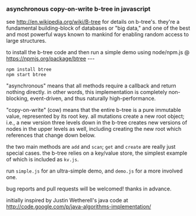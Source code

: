 ### asynchronous copy-on-write b-tree in javascript

see http://en.wikipedia.org/wiki/B-tree for details on b-tree's. 
they're a fundamental building-block of databases or "big data," and one of the best
and most powerful ways known to mankind for enabling random access
to large structures.

to install the b-tree code and then run a simple demo using node/npm.js @ https://npmjs.org/package/btree ---

    npm install btree
    npm start btree
    
"asynchronous" means that all methods require a callback and return
nothing directly. in other words, this implementation is completely
non-blocking, event-driven, and thus naturally high-performance.

"copy-on-write" (cow) means that the entire b-tree is a pure immutable value,
represented by its root key. all mutations create a new root object;
i.e., a new version three levels down in the b-tree creates new versions of nodes in
the upper levels as well, including creating the new root which
references that change down below. 

the two main methods are `add` and `scan`; `get` and `create` are
really just special cases. the b-tree relies on a
key/value store, the simplest example of which is included as `kv.js`.

run `simple.js` for an ultra-simple demo, and `demo.js` for a more
involved one. 

bug reports and pull requests will be welcomed! thanks in advance.

initially inspired by Justin Wetherell's java code at
http://code.google.com/p/java-algorithms-implementation/

